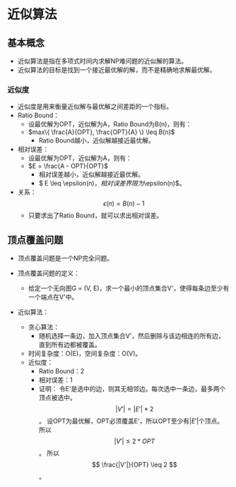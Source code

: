 # 近似算法

## 基本概念
- 近似算法是指在多项式时间内求解NP难问题的近似解的算法。
- 近似算法的目标是找到一个接近最优解的解，而不是精确地求解最优解。

### 近似度
- 近似度是用来衡量近似解与最优解之间差距的一个指标。
- Ratio Bound：
  - 设最优解为OPT，近似解为A，Ratio Bound为B(n)，则有：
  - $max\{ \frac{A}{OPT}, \frac{OPT}{A} \} \leq B(n)$
    - Ratio Bound越小，近似解越接近最优解。
- 相对误差：
  - 设最优解为OPT，近似解为A，则有：
  - $E = \frac{A - OPT}{OPT}$
    - 相对误差越小，近似解越接近最优解。
    - $ E \leq \epsilon(n)$，相对误差界限为$\epsilon(n)$。
- 关系：
    $$ \epsilon(n) = B(n) - 1 $$
    - 只要求出了Ratio Bound，就可以求出相对误差。

## 顶点覆盖问题
- 顶点覆盖问题是一个NP完全问题。
- 顶点覆盖问题的定义：
  - 给定一个无向图G = (V, E)，求一个最小的顶点集合V'，使得每条边至少有一个端点在V'中。

- 近似算法：
    - 贪心算法：
        - 随机选择一条边，加入顶点集合V'，然后删除与该边相连的所有边，直到所有边都被覆盖。
    - 时间复杂度：O(E)，空间复杂度：O(V)。
    - 近似度：
        - Ratio Bound：2
        - 相对误差：1
        - 证明：
            令E'是选中的边，则其无相邻边。每次选中一条边，最多两个顶点被选中。$$ |V'| = |E'| * 2$$。
            设OPT为最优解，OPT必须覆盖E'，所以OPT至少有$|E'|$个顶点。
            所以$$ |V'| \leq 2 * OPT $$。
            所以$$ \frac{|V'|}{OPT} \leq 2 $$。